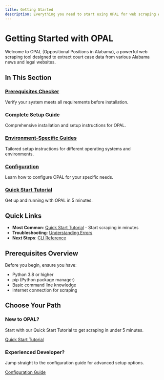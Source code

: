 ```yaml
---
title: Getting Started
description: Everything you need to start using OPAL for web scraping Alabama court data
---
```


# Getting Started with OPAL

Welcome to OPAL (Oppositional Positions in Alabama), a powerful web scraping tool designed to extract court case data from various Alabama news and legal websites.

## In This Section

### [Prerequisites Checker](./prerequisites-checker.md)
Verify your system meets all requirements before installation.

### [Complete Setup Guide](./complete-setup-guide.md)
Comprehensive installation and setup instructions for OPAL.

### [Environment-Specific Guides](./environment-guides.md)
Tailored setup instructions for different operating systems and environments.

### [Configuration](./configuration.md)
Learn how to configure OPAL for your specific needs.

### [Quick Start Tutorial](./quickstart-tutorial.md)
Get up and running with OPAL in 5 minutes.

## Quick Links

- **Most Common**: [Quick Start Tutorial](./quickstart-tutorial.md) - Start scraping in minutes
- **Troubleshooting**: [Understanding Errors](../user-guide/understanding-errors.md)
- **Next Steps**: [CLI Reference](../user-guide/cli-reference.md)

## Prerequisites Overview

Before you begin, ensure you have:
- Python 3.8 or higher
- pip (Python package manager)
- Basic command line knowledge
- Internet connection for scraping

## Choose Your Path

<div class="highlight-section">
<h3>New to OPAL?</h3>
<p>Start with our Quick Start Tutorial to get scraping in under 5 minutes.</p>
<a href="./quickstart-tutorial.md" class="md-button md-button--primary">Quick Start Tutorial</a>
</div>

<div class="highlight-section">
<h3>Experienced Developer?</h3>
<p>Jump straight to the configuration guide for advanced setup options.</p>
<a href="./configuration.md" class="md-button">Configuration Guide</a>
</div>